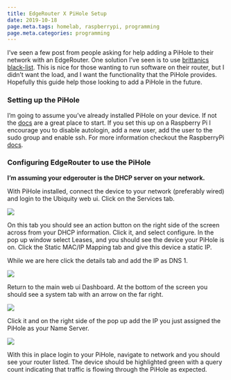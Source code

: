 ```yaml
---
title: EdgeRouter X PiHole Setup
date: 2019-10-18
page.meta.tags: homelab, raspberrypi, programming
page.meta.categories: programming
---
```


I’ve seen a few post from people asking for help adding a PiHole to their network with an EdgeRouter. One solution I’ve
seen is to use [brittanics black-list](https://github.com/britannic/blacklist). This is nice for those wanting to run
software on their router, but I didn’t want the load, and I want the functionality that the PiHole provides. Hopefully
this guide help those looking to add a PiHole in the future.

### Setting up the PiHole

I’m going to assume you’ve already installed PiHole on your device. If not
the [docs](https://github.com/pi-hole/pi-hole) are a great place to start. If you set this up on a Raspberry Pi I
encourage you to disable autologin, add a new user, add the user to the sudo group and enable ssh. For more information
checkout the RaspberryPi [docs](https://www.raspberrypi.org/documentation/remote-access/ssh/).

### Configuring EdgeRouter to use the PiHole

**I’m assuming your edgerouter is the DHCP server on your network.**

With PiHole installed, connect the device to your network (preferably wired) and login to the Ubiquity web ui. Click on
the Services tab.

![](../../img/blog/0oJpLVsMSHYQc8A9M.png)

On this tab you should see an action button on the right side of the screen across from your DHCP information. Click it,
and select configure. In the pop up window select Leases, and you should see the device your PiHole is on. Click the
Static MAC/IP Mapping tab and give this device a static IP.

While we are here click the details tab and add the IP as DNS 1.

![](../../img/blog/0eVNmSkynpiX4nUYh.png)

Return to the main web ui Dashboard. At the bottom of the screen you should see a system tab with an arrow on the far
right.

![](../../img/blog/0rwz9tJdMQwzQPbei.png)

Click it and on the right side of the pop up add the IP you just assigned the PiHole as your Name Server.

![](../../img/blog/0A7OE7Ka5iL7knB_D.png)

With this in place login to your PiHole, navigate to network and you should see your router listed. The device should be
highlighted green with a query count indicating that traffic is flowing through the PiHole as expected.
